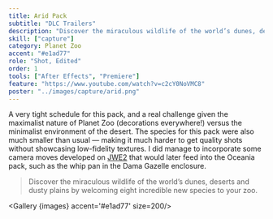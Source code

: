 ```yaml
---
title: Arid Pack
subtitle: "DLC Trailers"
description: "Discover the miraculous wildlife of the world’s dunes, deserts and dusty plains by welcoming eight incredible new species to your zoo"
skill: ["capture"]
category: Planet Zoo
accent: "#e1ad77"
role: "Shot, Edited"
order: 1
tools: ["After Effects", "Premiere"]
feature: "https://www.youtube.com/watch?v=c2cY0NoVMC8"
poster: "../images/capture/arid.png"
---
```


<script>
  import YouTube from '$lib/components/YouTube.svelte';
  import Gallery from '$lib/components/Gallery.svelte';
  const images = [
    {src: "../images/capture/porcupine.png", alt: 'Porcupines in Zoo', width: 200},
    {src: "../images/capture/capturereel.png", alt: 'Dama Gazelle'},
  ]
</script>

A very tight schedule for this pack, and a real challenge given the maximalist nature of Planet Zoo (decorations everywhere!) versus the minimalist environment of the desert. The species for this pack were also much smaller than usual — making it much harder to get quality shots without showcasing low-fidelity textures. I did manage to incorporate some camera moves developed on [JWE2](/project/jwe2) that would later feed into the Oceania pack, such as the whip pan in the Dama Gazelle enclosure.

> Discover the miraculous wildlife of the world’s dunes, deserts and dusty plains by welcoming eight incredible new species to your zoo.

<YouTube url="https://www.youtube.com/watch?v=YsYsKv67usE" />

<Gallery {images} accent='#e1ad77' size=200/>
